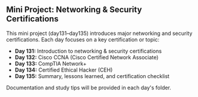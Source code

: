 ## Mini Project: Networking & Security Certifications

This mini project (day131–day135) introduces major networking and security certifications. Each day focuses on a key certification or topic:

- **Day 131:** Introduction to networking & security certifications
- **Day 132:** Cisco CCNA (Cisco Certified Network Associate)
- **Day 133:** CompTIA Network+
- **Day 134:** Certified Ethical Hacker (CEH)
- **Day 135:** Summary, lessons learned, and certification checklist

Documentation and study tips will be provided in each day's folder.
